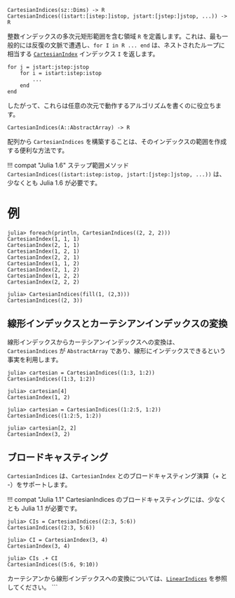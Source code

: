 ```
CartesianIndices(sz::Dims) -> R
CartesianIndices((istart:[istep:]istop, jstart:[jstep:]jstop, ...)) -> R
```

整数インデックスの多次元矩形範囲を含む領域 `R` を定義します。これは、最も一般的には反復の文脈で遭遇し、`for I in R ... end` は、ネストされたループに相当する [`CartesianIndex`](@ref) インデックス `I` を返します。

```
for j = jstart:jstep:jstop
    for i = istart:istep:istop
        ...
    end
end
```

したがって、これらは任意の次元で動作するアルゴリズムを書くのに役立ちます。

```
CartesianIndices(A::AbstractArray) -> R
```

配列から `CartesianIndices` を構築することは、そのインデックスの範囲を作成する便利な方法です。

!!! compat "Julia 1.6"
    ステップ範囲メソッド `CartesianIndices((istart:istep:istop, jstart:[jstep:]jstop, ...))` は、少なくとも Julia 1.6 が必要です。


# 例

```jldoctest
julia> foreach(println, CartesianIndices((2, 2, 2)))
CartesianIndex(1, 1, 1)
CartesianIndex(2, 1, 1)
CartesianIndex(1, 2, 1)
CartesianIndex(2, 2, 1)
CartesianIndex(1, 1, 2)
CartesianIndex(2, 1, 2)
CartesianIndex(1, 2, 2)
CartesianIndex(2, 2, 2)

julia> CartesianIndices(fill(1, (2,3)))
CartesianIndices((2, 3))
```

## 線形インデックスとカーテシアンインデックスの変換

線形インデックスからカーテシアンインデックスへの変換は、`CartesianIndices` が `AbstractArray` であり、線形にインデックスできるという事実を利用します。

```jldoctest
julia> cartesian = CartesianIndices((1:3, 1:2))
CartesianIndices((1:3, 1:2))

julia> cartesian[4]
CartesianIndex(1, 2)

julia> cartesian = CartesianIndices((1:2:5, 1:2))
CartesianIndices((1:2:5, 1:2))

julia> cartesian[2, 2]
CartesianIndex(3, 2)
```

## ブロードキャスティング

`CartesianIndices` は、`CartesianIndex` とのブロードキャスティング演算（+ と -）をサポートします。

!!! compat "Julia 1.1"
    CartesianIndices のブロードキャスティングには、少なくとも Julia 1.1 が必要です。


```jldoctest
julia> CIs = CartesianIndices((2:3, 5:6))
CartesianIndices((2:3, 5:6))

julia> CI = CartesianIndex(3, 4)
CartesianIndex(3, 4)

julia> CIs .+ CI
CartesianIndices((5:6, 9:10))
```

カーテシアンから線形インデックスへの変換については、[`LinearIndices`](@ref) を参照してください。 ```
